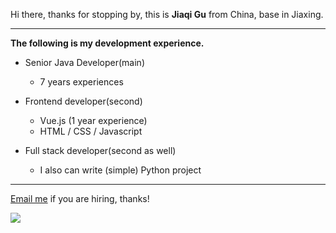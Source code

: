 Hi there, thanks for stopping by, this is **Jiaqi Gu** from China, base in Jiaxing.

---

**The following is my development experience.**

- Senior Java Developer(main)
  - 7 years experiences

- Frontend developer(second)
  - Vue.js (1 year experience)
  - HTML / CSS / Javascript
  
- Full stack developer(second as well)
  - I also can write (simple) Python project

---

[Email me](mailto:droidqw@gmail.com?subject=Hiring_from_GitHub) if you are hiring, thanks!

![]( https://visitor-badge.glitch.me/badge?page_id=githubgujiaqi)
